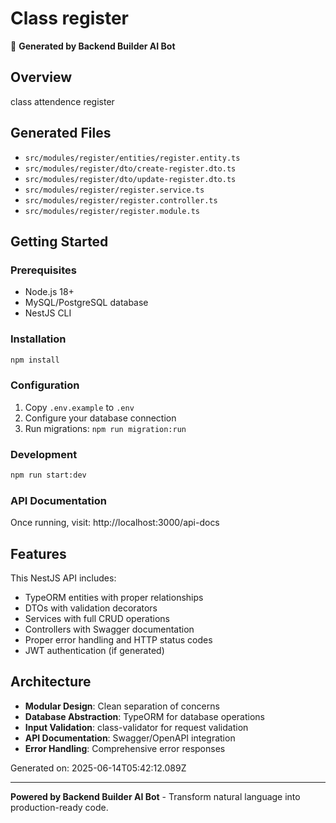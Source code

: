 # Class register

🤖 **Generated by Backend Builder AI Bot**

## Overview
class attendence register

## Generated Files
- `src/modules/register/entities/register.entity.ts`
- `src/modules/register/dto/create-register.dto.ts`
- `src/modules/register/dto/update-register.dto.ts`
- `src/modules/register/register.service.ts`
- `src/modules/register/register.controller.ts`
- `src/modules/register/register.module.ts`

## Getting Started

### Prerequisites
- Node.js 18+
- MySQL/PostgreSQL database
- NestJS CLI

### Installation
```bash
npm install
```

### Configuration
1. Copy `.env.example` to `.env`
2. Configure your database connection
3. Run migrations: `npm run migration:run`

### Development
```bash
npm run start:dev
```

### API Documentation
Once running, visit: http://localhost:3000/api-docs

## Features
This NestJS API includes:
- TypeORM entities with proper relationships
- DTOs with validation decorators  
- Services with full CRUD operations
- Controllers with Swagger documentation
- Proper error handling and HTTP status codes
- JWT authentication (if generated)

## Architecture
- **Modular Design**: Clean separation of concerns
- **Database Abstraction**: TypeORM for database operations
- **Input Validation**: class-validator for request validation
- **API Documentation**: Swagger/OpenAPI integration
- **Error Handling**: Comprehensive error responses

Generated on: 2025-06-14T05:42:12.089Z

---
**Powered by Backend Builder AI Bot** - Transform natural language into production-ready code.
